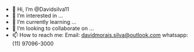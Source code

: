 - 👋 Hi, I’m @Davidsilva11
- 👀 I’m interested in ...
- 🌱 I’m currently learning ...
- 💞️ I’m looking to collaborate on ...
- 📫 How to reach me:
Email: davidmorais.silva@outlook.com
whatsapp: (11) 97096-3000
